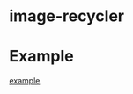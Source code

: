 # image-recycler

# Example
[example](http://do1.xuxuxu.me/image-recycler/example.html "example.html")